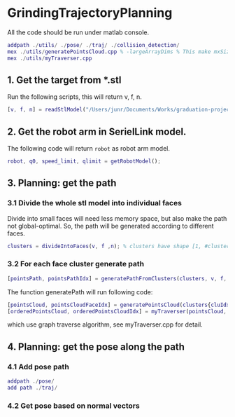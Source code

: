 # GrindingTrajectoryPlanning
All the code should be run under matlab console.
```matlab
addpath ./utils/ ./pose/ ./traj/ ./collision_detection/
mex ./utils/generatePointsCloud.cpp % -largeArrayDims % This make mxSize size_t
mex ./utils/myTraverser.cpp
```

## 1. Get the target from \*.stl
Run the following scripts, this will return v, f, n.
```matlab
[v, f, n] = readStlModel("/Users/junr/Documents/Works/graduation-project/code/planning/123.stl");
```

## 2. Get the robot arm in SerielLink model.
The following code will return `robot` as robot arm model.
```matlab
robot, q0, speed_limit, qlimit = getRobotModel();
```

## 3. Planning: get the path
### 3.1 Divide the whole stl model into individual faces
Divide into small faces will need less memory space, but also make the path
not global-optimal. So, the path will be generated according to different
faces.
```matlab
clusters = divideIntoFaces(v, f ,n); % clusters have shape [1, #clusters]
```

### 3.2 For each face cluster generate path
```matlab
[pointsPath, pointsPathIdx] = generatePathFromClusters(clusters, v, f, n, 0.5, 0);
```
The function generatePath will run following code:
```matlab
[pointsCloud, pointsCloudFaceIdx] = generatePointsCloud(clusters{cluIdx}, v, f, n, gap);
[orderedPointsCloud, orderedPointsCloudIdx] = myTraverser(pointsCloud, pointsCloudFaceIdx, method);
```
which use graph traverse algorithm, see myTraverser.cpp for detail.



## 4. Planning: get the pose along the path
### 4.1 Add pose path
```matlab
addpath ./pose/
add path ./traj/
```

### 4.2 Get pose based on normal vectors


